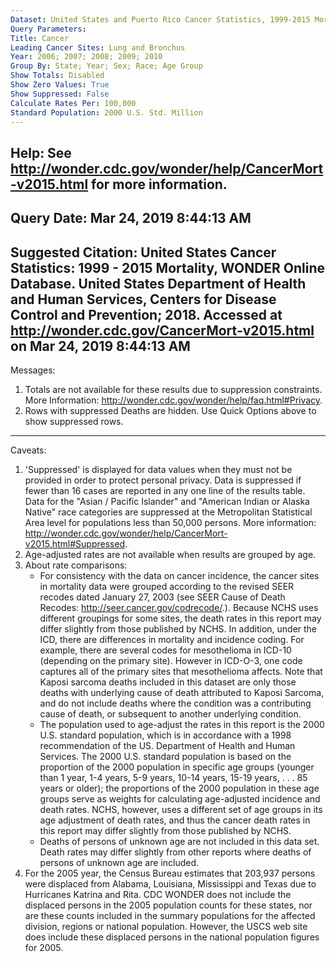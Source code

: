 ```yaml
---
Dataset: United States and Puerto Rico Cancer Statistics, 1999-2015 Mortality
Query Parameters:
Title: Cancer
Leading Cancer Sites: Lung and Bronchus
Year: 2006; 2007; 2008; 2009; 2010
Group By: State; Year; Sex; Race; Age Group
Show Totals: Disabled
Show Zero Values: True
Show Suppressed: False
Calculate Rates Per: 100,000
Standard Population: 2000 U.S. Std. Million
---
```

Help: See http://wonder.cdc.gov/wonder/help/CancerMort-v2015.html for more information.
---
Query Date: Mar 24, 2019 8:44:13 AM
---
Suggested Citation: United States Cancer Statistics: 1999 - 2015 Mortality, WONDER Online Database. United States Department of
Health and Human Services, Centers for Disease Control and Prevention; 2018. Accessed at
http://wonder.cdc.gov/CancerMort-v2015.html on Mar 24, 2019 8:44:13 AM
---
Messages:
1. Totals are not available for these results due to suppression constraints. More Information:
http://wonder.cdc.gov/wonder/help/faq.html#Privacy.
2. Rows with suppressed Deaths are hidden. Use Quick Options above to show suppressed rows.
---
Caveats:
1. 'Suppressed' is displayed for data values when they must not be provided in order to protect personal privacy. Data is
suppressed if fewer than 16 cases are reported in any one line of the results table. Data for the "Asian / Pacific Islander"
and "American Indian or Alaska Native" race categories are suppressed at the Metropolitan Statistical Area level for
populations less than 50,000 persons. More information: http://wonder.cdc.gov/wonder/help/CancerMort-v2015.html#Suppressed.
2. Age-adjusted rates are not available when results are grouped by age.
3. About rate comparisons: <ul><li> For consistency with the data on cancer incidence, the cancer sites in mortality data were
grouped according to the revised SEER recodes dated January 27, 2003 (see SEER Cause of Death Recodes:
http://seer.cancer.gov/codrecode/.). Because NCHS uses different groupings for some sites, the death rates in this report may
differ slightly from those published by NCHS. In addition, under the ICD, there are differences in mortality and incidence
coding. For example, there are several codes for mesothelioma in ICD-10 (depending on the primary site). However in ICD-O-3, one
code captures all of the primary sites that mesothelioma affects. Note that Kaposi sarcoma deaths included in this dataset are
only those deaths with underlying cause of death attributed to Kaposi Sarcoma, and do not include deaths where the condition was
a contributing cause of death, or subsequent to another underlying condition. </li><li> The population used to age-adjust the
rates in this report is the 2000 U.S. standard population, which is in accordance with a 1998 recommendation of the US.
Department of Health and Human Services. The 2000 U.S. standard population is based on the proportion of the 2000 population in
specific age groups (younger than 1 year, 1-4 years, 5-9 years, 10-14 years, 15-19 years, . . . 85 years or older); the
proportions of the 2000 population in these age groups serve as weights for calculating age-adjusted incidence and death rates.
NCHS, however, uses a different set of age groups in its age adjustment of death rates, and thus the cancer death rates in this
report may differ slightly from those published by NCHS. </li><li> Deaths of persons of unknown age are not included in this
data set. Death rates may differ slightly from other reports where deaths of persons of unknown age are included. </li></ul>
4. For the 2005 year, the Census Bureau estimates that 203,937 persons were displaced from Alabama, Louisiana, Mississippi and
Texas due to Hurricanes Katrina and Rita. CDC WONDER does not include the displaced persons in the 2005 population counts for
these states, nor are these counts included in the summary populations for the affected division, regions or national
population. However, the USCS web site does include these displaced persons in the national population figures for 2005.